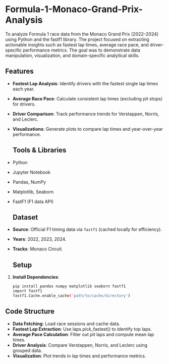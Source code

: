 # Formula-1-Monaco-Grand-Prix-Analysis
To analyze Formula 1 race data from the Monaco Grand Prix (2022–2024) using Python and the fastf1 library. The project focused on extracting actionable insights such as fastest lap times, average race pace, and driver-specific performance metrics. The goal was to demonstrate data manipulation, visualization, and domain-specific analytical skills.

## Features
- **Fastest Lap Analysis**: Identify drivers with the fastest single lap times each year.
- **Average Race Pace**: Calculate consistent lap times (excluding pit stops) for drivers.
- **Driver Comparison**: Track performance trends for Verstappen, Norris, and Leclerc.
- **Visualizations**: Generate plots to compare lap times and year-over-year performance.

  ## Tools & Libraries
- Python
- Jupyter Notebook
- Pandas, NumPy
- Matplotlib, Seaborn
- FastF1 (F1 data API)

  ## Dataset
- **Source**: Official F1 timing data via `fastf1` (cached locally for efficiency).
- **Years**: 2022, 2023, 2024.
- **Tracks**: Monaco Circuit.

  ## Setup
1. **Install Dependencies**:
   ```bash
   pip install pandas numpy matplotlib seaborn fastf1
   import fastf1
   fastf1.Cache.enable_cache('path/to/cache/directory')

## Code Structure
- **Data Fetching**: Load race sessions and cache data.
- **Fastest Lap Extraction**: Use laps.pick_fastest() to identify top laps.
- **Average Pace Calculation**: Filter out pit laps and compute mean lap times.
- **Driver Analysis**: Compare Verstappen, Norris, and Leclerc using grouped data.
- **Visualization**: Plot trends in lap times and performance metrics.

  
